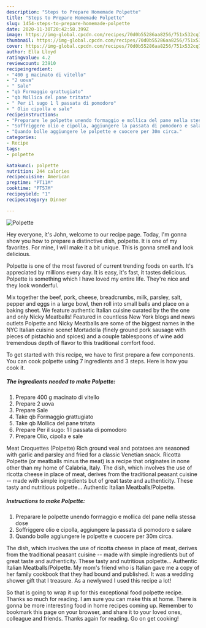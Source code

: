 ```yaml
---
description: "Steps to Prepare Homemade Polpette"
title: "Steps to Prepare Homemade Polpette"
slug: 1454-steps-to-prepare-homemade-polpette
date: 2020-11-30T20:42:58.399Z
image: https://img-global.cpcdn.com/recipes/70d0b55286aa8256/751x532cq70/polpette-recipe-main-photo.jpg
thumbnail: https://img-global.cpcdn.com/recipes/70d0b55286aa8256/751x532cq70/polpette-recipe-main-photo.jpg
cover: https://img-global.cpcdn.com/recipes/70d0b55286aa8256/751x532cq70/polpette-recipe-main-photo.jpg
author: Ella Lloyd
ratingvalue: 4.2
reviewcount: 23910
recipeingredient:
- "400 g macinato di vitello"
- "2 uova"
- " Sale"
- "qb Formaggio grattugiato"
- "qb Mollica del pane tritata"
- " Per il sugo 1 l passata di pomodoro"
- " Olio cipolla e sale"
recipeinstructions:
- "Preparare le polpette unendo formaggio e mollica del pane nella stessa dose"
- "Soffriggere olio e cipolla, aggiungere la passata di pomodoro e salare"
- "Quando bolle aggiungere le polpette e cuocere per 30m circa."
categories:
- Recipe
tags:
- polpette

katakunci: polpette 
nutrition: 244 calories
recipecuisine: American
preptime: "PT11M"
cooktime: "PT57M"
recipeyield: "1"
recipecategory: Dinner

---
```



![Polpette](https://img-global.cpcdn.com/recipes/70d0b55286aa8256/751x532cq70/polpette-recipe-main-photo.jpg)

Hey everyone, it's John, welcome to our recipe page. Today, I'm gonna show you how to prepare a distinctive dish, polpette. It is one of my favorites. For mine, I will make it a bit unique. This is gonna smell and look delicious.

Polpette is one of the most favored of current trending foods on earth. It's appreciated by millions every day. It is easy, it's fast, it tastes delicious. Polpette is something which I have loved my entire life. They're nice and they look wonderful.

Mix together the beef, pork, cheese, breadcrumbs, milk, parsley, salt, pepper and eggs in a large bowl, then roll into small balls and place on a baking sheet. We feature authentic Italian cuisine curated by the the one and only Nicky Meatballs! Featured in countless New York blogs and news outlets Polpette and Nicky Meatballs are some of the biggest names in the NYC Italian cuisine scene! Mortadella (finely ground pork sausage with pieces of pistachio and spices) and a couple tablespoons of wine add tremendous depth of flavor to this traditional comfort food.


To get started with this recipe, we have to first prepare a few components. You can cook polpette using 7 ingredients and 3 steps. Here is how you cook it.

<!--inarticleads1-->

##### The ingredients needed to make Polpette:

1. Prepare 400 g macinato di vitello
1. Prepare 2 uova
1. Prepare  Sale
1. Take qb Formaggio grattugiato
1. Take qb Mollica del pane tritata
1. Prepare  Per il sugo: 1 l passata di pomodoro
1. Prepare  Olio, cipolla e sale


Meat Croquettes (Polpette) Rich ground veal and potatoes are seasoned with garlic and parsley and fried for a classic Venetian snack. Ricotta Polpette (or meatballs minus the meat) is a recipe that originates in none other than my home of Calabria, Italy. The dish, which involves the use of ricotta cheese in place of meat, derives from the traditional peasant cuisine -- made with simple ingredients but of great taste and authenticity. These tasty and nutritious polpette… Authentic Italian Meatballs/Polpette. 

<!--inarticleads2-->

##### Instructions to make Polpette:

1. Preparare le polpette unendo formaggio e mollica del pane nella stessa dose
1. Soffriggere olio e cipolla, aggiungere la passata di pomodoro e salare
1. Quando bolle aggiungere le polpette e cuocere per 30m circa.


The dish, which involves the use of ricotta cheese in place of meat, derives from the traditional peasant cuisine -- made with simple ingredients but of great taste and authenticity. These tasty and nutritious polpette… Authentic Italian Meatballs/Polpette. My mom&#39;s friend who is Italian gave me a copy of her family cookbook that they had bound and published. It was a wedding shower gift that I treasure. As a newlywed I used this recipe a lot! 

So that is going to wrap it up for this exceptional food polpette recipe. Thanks so much for reading. I am sure you can make this at home. There is gonna be more interesting food in home recipes coming up. Remember to bookmark this page on your browser, and share it to your loved ones, colleague and friends. Thanks again for reading. Go on get cooking!
